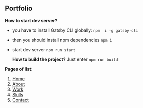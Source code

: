 

## Portfolio
**How to start dev server?**
- you have to install Gatsby CLI globally: `npm  i -g gatsby-cli`  
- then you should install npm dependencies `npm i`  
- start dev server `npm run start`  
 
  **How to build the project?**
   Just enter  `npm run build`

**Pages of list:** 
 1. [Home](https://pavlotarasenko.netlify.com/)
 2. [About](https://pavlotarasenko.netlify.com/about)
 3. [Work](https://pavlotarasenko.netlify.com/work)
 4. [Skills](https://pavlotarasenko.netlify.com/skills)
 5. [Contact](https://pavlotarasenko.netlify.com/contacts)
